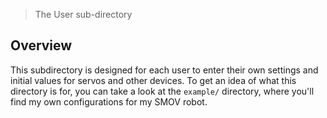 > The User sub-directory

## Overview

This subdirectory is designed for each user to enter their own settings and initial values for servos and other devices. To get an idea of what this directory is for, you can take a look at the `example/` directory, where you'll find my own configurations for my SMOV robot. 
